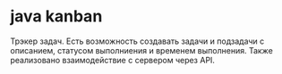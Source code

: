 # java kanban
Трэкер задач. Есть возможность создавать задачи и подзадачи с описанием, статусом выполниения и временем выполнения.
Также реализовано взаимодействие с сервером через API.
